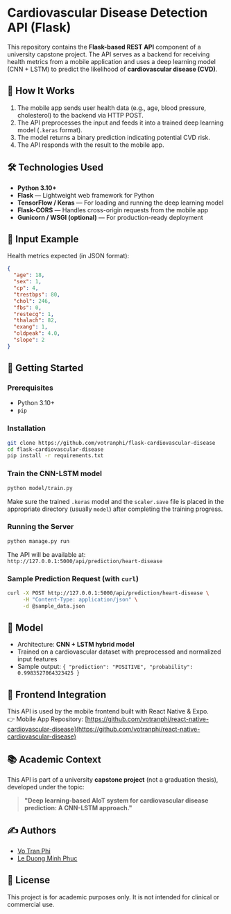 # Cardiovascular Disease Detection API (Flask)

This repository contains the **Flask-based REST API** component of a university capstone project. The API serves as a backend for receiving health metrics from a mobile application and uses a deep learning model (CNN + LSTM) to predict the likelihood of **cardiovascular disease (CVD)**.

## 🧠 How It Works

1. The mobile app sends user health data (e.g., age, blood pressure, cholesterol) to the backend via HTTP POST.
2. The API preprocesses the input and feeds it into a trained deep learning model (`.keras` format).
3. The model returns a binary prediction indicating potential CVD risk.
4. The API responds with the result to the mobile app.

## 🛠️ Technologies Used

- **Python 3.10+**
- **Flask** — Lightweight web framework for Python
- **TensorFlow / Keras** — For loading and running the deep learning model
- **Flask-CORS** — Handles cross-origin requests from the mobile app
- **Gunicorn / WSGI (optional)** — For production-ready deployment

## 🧪 Input Example

Health metrics expected (in JSON format):

```json
{
  "age": 18,
  "sex": 1,
  "cp": 4,
  "trestbps": 80,
  "chol": 246,
  "fbs": 0,
  "restecg": 1,
  "thalach": 82,
  "exang": 1,
  "oldpeak": 4.0,
  "slope": 2
}
```

## 🚀 Getting Started

### Prerequisites

- Python 3.10+
- `pip`

### Installation

```bash
git clone https://github.com/votranphi/flask-cardiovascular-disease
cd flask-cardiovascular-disease
pip install -r requirements.txt
```

### Train the CNN-LSTM model

```bash
python model/train.py
```

Make sure the trained `.keras` model and the `scaler.save` file is placed in the appropriate directory (usually `model`) after completing the training progress.

### Running the Server

```bash
python manage.py run
```

The API will be available at:  
`http://127.0.0.1:5000/api/prediction/heart-disease`

### Sample Prediction Request (with `curl`)

```bash
curl -X POST http://127.0.0.1:5000/api/prediction/heart-disease \
     -H "Content-Type: application/json" \
     -d @sample_data.json
```

## 🧠 Model

- Architecture: **CNN + LSTM hybrid model**
- Trained on a cardiovascular dataset with preprocessed and normalized input features
- Sample output: `{ "prediction": "POSITIVE", "probability": 0.9983527064323425 }`

## 🔗 Frontend Integration

This API is used by the mobile frontend built with React Native & Expo.  
👉 Mobile App Repository: [https://github.com/votranphi/react-native-cardiovascular-disease](https://github.com/votranphi/react-native-cardiovascular-disease)

## 📚 Academic Context

This API is part of a university **capstone project** (not a graduation thesis), developed under the topic:

> **"Deep learning-based AIoT system for cardiovascular disease prediction: A CNN-LSTM approach."**

## ✍️ Authors

- [Vo Tran Phi](https://github.com/votranphi)
- [Le Duong Minh Phuc](https://github.com/minhphuc2544)

## 📄 License

This project is for academic purposes only. It is not intended for clinical or commercial use.